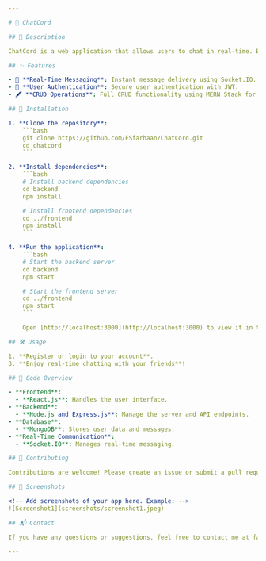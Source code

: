 ```yaml
---

# 💬 ChatCord

## 📖 Description

ChatCord is a web application that allows users to chat in real-time. Built using the MERN stack, it supports all CRUD operations and utilizes Socket.IO for instantaneous message transfer between users.

## ✨ Features

- 📝 **Real-Time Messaging**: Instant message delivery using Socket.IO.
- 🔐 **User Authentication**: Secure user authentication with JWT.
- 🖋️ **CRUD Operations**: Full CRUD functionality using MERN Stack for messages and user authentication.

## 🚀 Installation

1. **Clone the repository**:
    ```bash
    git clone https://github.com/FSfarhaan/ChatCord.git
    cd chatcord
    ```

2. **Install dependencies**:
    ```bash
    # Install backend dependencies
    cd backend
    npm install

    # Install frontend dependencies
    cd ../frontend
    npm install
    ```

4. **Run the application**:
    ```bash
    # Start the backend server
    cd backend
    npm start

    # Start the frontend server
    cd ../frontend
    npm start
    ```

    Open [http://localhost:3000](http://localhost:3000) to view it in the browser.

## 🛠️ Usage

1. **Register or login to your account**.
3. **Enjoy real-time chatting with your friends**!

## 🧩 Code Overview

- **Frontend**: 
  - **React.js**: Handles the user interface.
- **Backend**: 
  - **Node.js and Express.js**: Manage the server and API endpoints.
- **Database**: 
  - **MongoDB**: Stores user data and messages.
- **Real-Time Communication**: 
  - **Socket.IO**: Manages real-time messaging.

## 🤝 Contributing

Contributions are welcome! Please create an issue or submit a pull request with your improvements.

## 📸 Screenshots

<!-- Add screenshots of your app here. Example: -->
![Screenshot1](screenshots/screenshot1.jpeg)

## 📬 Contact

If you have any questions or suggestions, feel free to contact me at farhaan8@gmail.com or connect with me on [LinkedIn](https://www.linkedin.com/in/farhaan-shaikh-422301252/).

---
```

